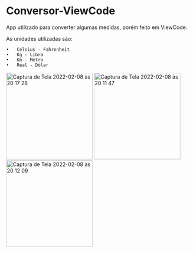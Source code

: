 # Conversor-ViewCode
App utilizado para converter algumas medidas, porém feito em ViewCode.

As unidades utilizadas são:

  	•	Celsius - Fahrenheit
    •	Kg - Libra
    •	Km - Metro
    •	Real - Dólar

<img width="234" alt="Captura de Tela 2022-02-08 às 20 17 28" src="https://user-images.githubusercontent.com/82619600/153091875-951e9011-2f1a-4fe9-a299-0b15e546123d.png"> <img width="234" alt="Captura de Tela 2022-02-08 às 20 11 47" src="https://user-images.githubusercontent.com/82619600/153091455-90ab7620-d07c-4459-bc2c-2563429f8b72.png"> <img width="234" alt="Captura de Tela 2022-02-08 às 20 12 09" src="https://user-images.githubusercontent.com/82619600/153091515-4c294d10-62e9-41c9-b154-c206a9a9cc24.png">

